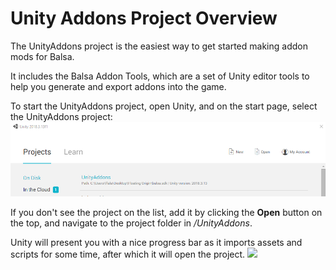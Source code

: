 # Unity Addons Project Overview
The UnityAddons project is the easiest way to get started making addon mods for Balsa.

It includes the Balsa Addon Tools, which are a set of Unity editor tools to help you generate and export addons into the game.


To start the UnityAddons project, open Unity, and on the start page, select the UnityAddons project:
![](openUnityAddonsProject.png)

If you don't see the project on the list, add it by clicking the **Open** button on the top, and navigate to the project folder in *<balsa sdk install location>/UnityAddons*.


Unity will present you with a nice progress bar as it imports assets and scripts for some time, after which it will open the project.
![](unityAddonsProjectWorkspace.png)





